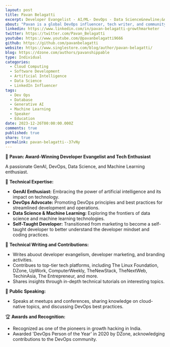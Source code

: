```yaml
---
layout: post
title: Pavan Belagatti
excerpt: Developer Evangelist - AI/ML- DevOps - Data Science&newline;&newline;Talks about &hash;devops, &hash;database, &hash;kubernetes, &hash;generativeai, and &hash;machinelearning
about: "Pavan is a global DevOps influencer, tech writer, and community builder. He has written over 100 articles on cloud-native technologies. Also awarded as one of the best tech writers in the software industry by different publications."
linkedin: https://www.linkedin.com/in/pavan-belagatti-growthmarketer
twitter: https://twitter.com/Pavan_Belagatti
youtube: https://www.youtube.com/@pavanbelagatti9666
github: https://github.com/pavanbelagatti
website: https://www.singlestore.com/blog/author/pavan-belagatti/
blog: https://dzone.com/authors/pavanshippable
type: Individual
categories:
  - Cloud Computing
  - Software Development
  - Artificial Intelligence
  - Data Science
  - LinkedIn Influencer
tags:
  - Dev Ops
  - Database
  - Generative AI
  - Machine Learning
  - Speaker
  - Education
date: 2023-12-26T00:00:00.000Z
comments: true
published: true
share: true
permalink: pavan-belagatti--37vNy
---
```

🚀 **Pavan: Award-Winning Developer Evangelist and Tech Enthusiast**

A passionate GenAI, DevOps, Data Science, and Machine Learning enthusiast.

🔧 **Technical Expertise:**
- **GenAI Enthusiast:** Embracing the power of artificial intelligence and its impact on technology.
- **DevOps Advocate:** Promoting DevOps principles and best practices for streamlined development and operations.
- **Data Science & Machine Learning:** Exploring the frontiers of data science and machine learning technologies.
- **Self-Taught Developer:** Transitioned from marketing to become a self-taught developer to better understand the developer mindset and coding practices.

📝 **Technical Writing and Contributions:**
- Writes abuout developer evangelism, developer marketing, and branding activities.
- Contribues to top-tier tech platforms, including The Linux Foundation, DZone, UpWork, ComputerWeekly, TheNewStack, TheNextWeb, TechinAsia, The Entrepreneur, and more.
- Shares insights through in-depth technical tutorials on interesting topics.

🎤 **Public Speaking:**
- Speaks at meetups and conferences, sharing knowledge on cloud-native topics, and discussing DevOps best practices.

🏆 **Awards and Recognition:**
- Recognized as one of the pioneers in growth hacking in India.
- Awarded 'DevOps Person of the Year' in 2020 by DZone, acknowledging contributions to the DevOps community.

